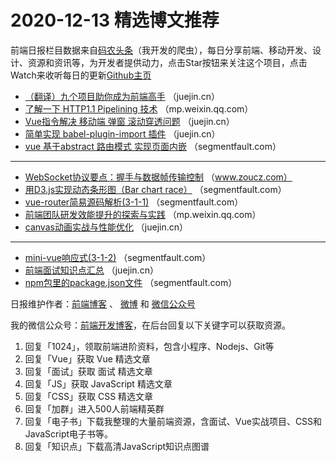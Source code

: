 # 2020-12-13 精选博文推荐

前端日报栏目数据来自[码农头条](http://hao.caibaojian.com.cn/)（我开发的爬虫），每日分享前端、移动开发、设计、资源和资讯等，为开发者提供动力，点击Star按钮来关注这个项目，点击Watch来收听每日的更新[Github主页](https://github.com/kujian/frontendDaily)
* [（翻译）九个项目助你成为前端高手](https://juejin.cn/post/6905649117297377287) （juejin.cn）
* [了解一下 HTTP1.1 Pipelining 技术](https://mp.weixin.qq.com/s/MkhCZJhdcZCbBUvssh4-uQ) （mp.weixin.qq.com）
* [Vue指令解决 移动端 弹窗 滚动穿透问题](https://juejin.cn/post/6905643392324239367) （juejin.cn）
* [简单实现 babel-plugin-import 插件](https://juejin.cn/post/6905708824703795214) （juejin.cn）
* [vue 基于abstract 路由模式 实现页面内嵌](https://segmentfault.com/a/1190000038464538) （segmentfault.com）

***
* [WebSocket协议要点：握手与数据帧传输控制](https://www.zoucz.com/blog/2020/12/13/8731c3a0-3d22-11eb-90b5-eb40e9720ed0/) （www.zoucz.com）
* [用D3.js实现动态条形图（Bar chart race）](https://segmentfault.com/a/1190000038464715) （segmentfault.com）
* [vue-router简易源码解析(3-1-1)](https://segmentfault.com/a/1190000038464978) （segmentfault.com）
* [前端团队研发效能提升的探索与实践](https://mp.weixin.qq.com/s/F2b5nXEKpygX9vCFW1YhYg) （mp.weixin.qq.com）
* [canvas动画实战与性能优化](https://juejin.cn/post/6905613527193485319) （juejin.cn）

***
* [mini-vue响应式(3-1-2)](https://segmentfault.com/a/1190000038465874) （segmentfault.com）
* [前端面试知识点汇总](https://juejin.cn/post/6905635299897032718) （juejin.cn）
* [npm包里的package.json文件](https://segmentfault.com/a/1190000038465400) （segmentfault.com）

日报维护作者：[前端博客](http://caibaojian.com.cn/) 、 [微博](http://weibo.com/kujian) 和 [微信公众号](https://open.weixin.qq.com/qr/code?username=caibaojian_com)

我的微信公众号：[前端开发博客](https://open.weixin.qq.com/qr/code?username=caibaojian_com)，在后台回复以下关键字可以获取资源。

1. 回复「1024」，领取前端进阶资料，包含小程序、Nodejs、Git等
2. 回复「Vue」获取 Vue 精选文章
3. 回复「面试」获取 面试 精选文章
4. 回复「JS」获取 JavaScript 精选文章
5. 回复「CSS」获取 CSS 精选文章
6. 回复「加群」进入500人前端精英群
7. 回复「电子书」下载我整理的大量前端资源，含面试、Vue实战项目、CSS和JavaScript电子书等。
8. 回复「知识点」下载高清JavaScript知识点图谱
